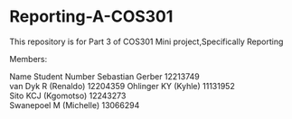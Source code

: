 # Reporting-A-COS301
This repository is for Part 3 of COS301 Mini project,Specifically Reporting 

Members:

Name                  Student Number
Sebastian	Gerber        12213749	
van Dyk	R (Renaldo)     12204359
Ohlinger	KY (Kyhle)    11131952	
Sito	KCJ (Kgomotso)    12243273	
Swanepoel	M (Michelle)  13066294	
